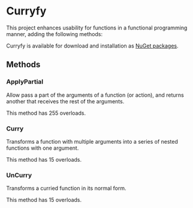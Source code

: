 # Curryfy

This project enhances usability for functions in a functional programming manner, adding the following methods: 

Curryfy is available for download and installation as
[NuGet packages](https://www.nuget.org/packages/Curryfy/).

## Methods

### ApplyPartial

Allow pass a part of the arguments of a function (or action), and returns another that receives the rest of the arguments.  

This method has 255 overloads.

### Curry

Transforms a function with multiple arguments into a series of nested functions with one argument. 

This method has 15 overloads.

### UnCurry

Transforms a curried function in its normal form. 

This method has 15 overloads.
